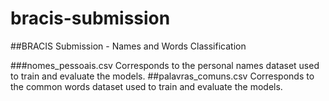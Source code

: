 # bracis-submission
##BRACIS Submission - Names and Words Classification 

###nomes_pessoais.csv
Corresponds to the personal names dataset used to train and evaluate the models.
##palavras_comuns.csv
Corresponds to the common words dataset used to train and evaluate the models.
